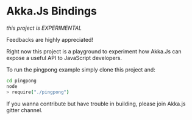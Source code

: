 
# Akka.Js Bindings

*this project is EXPERIMENTAL*

Feedbacks are highly appreciated!

Right now this project is a playground to experiment how Akka.Js can expose a useful API to JavaScript developers.

To run the pingpong example simply clone this project and:
```bash
cd pingpong
node
> require("./pingpong")
```

If you wanna contribute but have trouble in building, please join Akka.js gitter channel.
